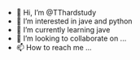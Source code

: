 - 👋 Hi, I’m @TThardstudy
- 👀 I’m interested in jave and python
- 🌱 I’m currently learning jave
- 💞️ I’m looking to collaborate on ...
- 📫 How to reach me ...

<!---
TThardstudy/TThardstudy is a ✨ special ✨ repository because its `README.md` (this file) appears on your GitHub profile.
You can click the Preview link to take a look at your changes.
--->
